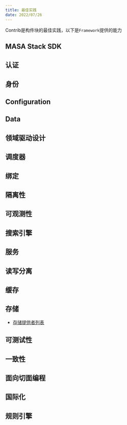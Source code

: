 ```yaml
---
title: 最佳实践
date: 2022/07/26
---
```


Contrib是构件块的最佳实践，以下是`Framework`提供的能力

## MASA Stack SDK

## 认证

## 身份

## Configuration

## Data

## 领域驱动设计

## 调度器

## 绑定

## 隔离性

## 可观测性

## 搜索引擎

## 服务

## 读写分离

## 缓存

## 存储

* [存储提供者列表](/Framework/contribs/support-storage)

## 可测试性

## 一致性

## 面向切面编程

## 国际化

## 规则引擎